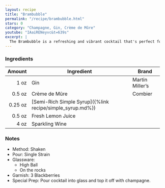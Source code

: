 ```yaml
---
layout: recipe
title: "Brambubble"
permalink: "/recipe/brambubble.html"
stars: 0
category: "Champagne, Gin, Crème de Mûre"
youtube: "IAaiRENeyvc&t=639s"
excerpt: |
  The Brambubble is a refreshing and vibrant cocktail that's perfect for summer. It's made with blackberry brandy, lemon juice, and ginger ale, and it's garnished with a blackberry and a lemon wheel.
---
```


### Ingredients

|  Amount | Ingredient                                                | Brand           |
| ------: | --------------------------------------------------------- | --------------- |
|    1 oz | Gin                                                       | Martin Miller’s |
|  0.5 oz | Crème de Mûre                                             | Combier         |
| 0.25 oz | [Semi-Rich Simple Syrup]({%link recipe/simple_syrup.md%}) |                 |
|  0.5 oz | Fresh Lemon Juice                                         |
|    4 oz | Sparkling Wine                                            |

### Notes

- Method: Shaken
- Pour: Single Strain
- Glassware:
  - High Ball
  - On the rocks
- Garnish: 3 Blackberries
- Special Prep: Pour cocktail into glass and top it off with champagne.
